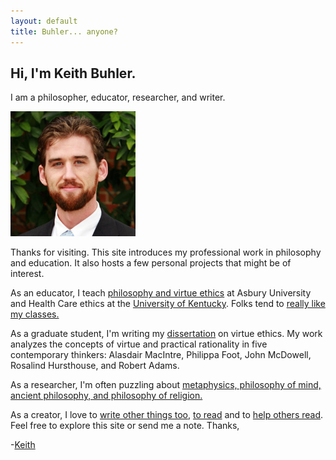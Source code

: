 ```yaml
---
layout: default
title: Buhler... anyone?
---
```


## Hi, I'm Keith Buhler.

I am a philosopher, educator, researcher, and writer.

<img src="/img/face3.jpg" alt="Keith" height="200" width="200">

Thanks for visiting. This site introduces my professional work in philosophy and education. It also hosts a few personal projects that might be of interest. 

As an educator, I teach [philosophy and virtue ethics](/teaching) at Asbury University and Health Care ethics at the [University of Kentucky](https://philosophy.as.uky.edu/users/kebu226). Folks tend to [really like my classes.](http://www.ratemyprofessors.com/ShowRatings.jsp?tid=1822771)

As a graduate student, I'm writing my [dissertation](/phd) on virtue ethics. My work analyzes the concepts of virtue and practical rationality in five contemporary thinkers: Alasdair MacIntre, Philippa Foot, John McDowell, Rosalind Hursthouse, and Robert Adams. 

As a researcher, I'm often puzzling about [metaphysics, philosophy of mind, ancient philosophy, and philosophy of religion.](https://uky.academia.edu/KeithBuhler)

As a creator, I love to [write other things too](http://circularreason.github.io/writings), [to read](http://www.readingintentionally.com/2012/04/readers-are-leaders.html) and to [help others read](http://www.readingintentionally.com). Feel free to explore this site or send me a note. Thanks, 

-[Keith](mailto:keithedbuhler@gmail.com)